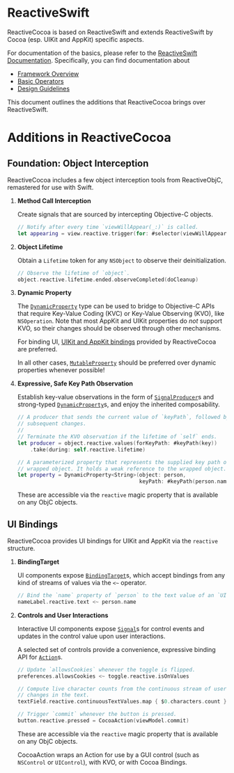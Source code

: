 # ReactiveSwift

ReactiveCocoa is based on ReactiveSwift and extends ReactiveSwift by Cocoa (esp. UIKit and AppKit) specific aspects. 

For documentation of the basics, please refer to the [ReactiveSwift Documentation][ReactiveSwiftDocumentation]. Specifically, you can find documentation about

* [Framework Overview][]
* [Basic Operators][]
* [Design Guidelines][]

This document outlines the additions that ReactiveCocoa brings over ReactiveSwift.

# Additions in ReactiveCocoa

## Foundation: Object Interception

ReactiveCocoa includes a few object interception tools from ReactiveObjC, remastered for use with Swift.
    
1. **Method Call Interception**

    Create signals that are sourced by intercepting Objective-C objects.
    
    ```swift
    // Notify after every time `viewWillAppear(_:)` is called.
    let appearing = view.reactive.trigger(for: #selector(viewWillAppear(_:)))
    ```
    
1. **Object Lifetime**

    Obtain a `Lifetime` token for any `NSObject` to observe their deinitialization.

    ```swift
    // Observe the lifetime of `object`.
    object.reactive.lifetime.ended.observeCompleted(doCleanup)
    ```

1. **Dynamic Property**
    
    The [`DynamicProperty`][] type can be used to bridge to Objective-C APIs that require Key-Value Coding (KVC) or Key-Value Observing (KVO), like `NSOperation`. Note that most AppKit and UIKit properties do _not_ support KVO, so their changes should be observed through other mechanisms.
    
    For binding UI, [UIKit and AppKit bindings](ui-bindings) provided by ReactiveCocoa are preferred. 
    
    In all other cases, [`MutableProperty`][] should be preferred over dynamic properties whenever possible!

1. **Expressive, Safe Key Path Observation**

    Establish key-value observations in the form of [`SignalProducer`][]s and
    strong-typed [`DynamicProperty`][]s, and enjoy the inherited composability.
    
    ```swift
    // A producer that sends the current value of `keyPath`, followed by
    // subsequent changes.
    //
    // Terminate the KVO observation if the lifetime of `self` ends.
    let producer = object.reactive.values(forKeyPath: #keyPath(key))
        .take(during: self.reactive.lifetime)
    
    // A parameterized property that represents the supplied key path of the
    // wrapped object. It holds a weak reference to the wrapped object.
    let property = DynamicProperty<String>(object: person,
                                           keyPath: #keyPath(person.name))
    ```

    These are accessible via the `reactive` magic property that is available on any ObjC objects.

## UI Bindings

ReactiveCocoa provides UI bindings for UIKit and AppKit via the `reactive` structure.

1. **BindingTarget**

    UI components expose [`BindingTarget`][]s, which accept bindings from any
    kind of streams of values via the `<~` operator.

    ```swift
    // Bind the `name` property of `person` to the text value of an `UILabel`.
    nameLabel.reactive.text <~ person.name
    ```

1. **Controls and User Interactions**

    Interactive UI components expose [`Signal`][]s for control events
    and updates in the control value upon user interactions.
    
    A selected set of controls provide a convenience, expressive binding
    API for [`Action`][]s.
    
    ```swift
    // Update `allowsCookies` whenever the toggle is flipped.
    preferences.allowsCookies <~ toggle.reactive.isOnValues 
    
    // Compute live character counts from the continuous stream of user initiated
    // changes in the text.
    textField.reactive.continuousTextValues.map { $0.characters.count }
    
    // Trigger `commit` whenever the button is pressed.
    button.reactive.pressed = CocoaAction(viewModel.commit)
    ```
    
    These are accessible via the `reactive` magic property that is available on any ObjC objects.
    
    CocoaAction wraps an Action for use by a GUI control (such as `NSControl` or `UIControl`), with KVO, or with Cocoa Bindings.

[ReactiveSwiftDocumentation]: https://github.com/ReactiveCocoa/ReactiveSwift/tree/master/Documentation
[Framework Overview]: https://github.com/ReactiveCocoa/ReactiveSwift/blob/master/Documentation/FrameworkOverview.md
[Basic Operators]: https://github.com/ReactiveCocoa/ReactiveSwift/blob/master/Documentation/BasicOperators.md
[Design Guidelines]: https://github.com/ReactiveCocoa/ReactiveSwift/blob/master/Documentation/DesignGuidelines.md
[`Signal`]: https://github.com/ReactiveCocoa/ReactiveSwift/blob/master/Documentation/FrameworkOverview.md#signals
[`SignalProducer`]: https://github.com/ReactiveCocoa/ReactiveSwift/blob/master/Documentation/FrameworkOverview.md#signal-producers
[`Action`]: https://github.com/ReactiveCocoa/ReactiveSwift/blob/master/Documentation/FrameworkOverview.md#actions
[`BindingTarget`]: https://github.com/ReactiveCocoa/ReactiveSwift/blob/master/Documentation/FrameworkOverview.md#binding-target
[`MutableProperty`]: https://github.com/ReactiveCocoa/ReactiveSwift/blob/master/Sources/Property.swift#L583
[`DynamicProperty`]: https://github.com/ReactiveCocoa/ReactiveCocoa/blob/master/ReactiveCocoa/DynamicProperty.swift
